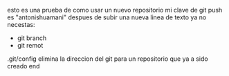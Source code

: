 esto es una prueba de como usar un nuevo repositorio
mi clave de git push es "antonishuamani"
despues de subir una nueva linea de texto ya no necestas:
- git branch
- git remot 

.git/config
elimina la direccion del git para un repositorio que ya a sido creado
end
